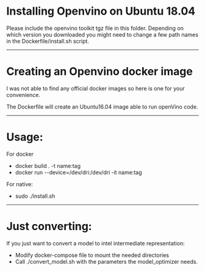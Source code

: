 # Installing Openvino on Ubuntu 18.04

Please include the openvino toolkit tgz file in this folder. Depending on which version you downloaded you might need to change a few path names in the Dockerfile/install.sh script.

<!-- Install.sh will copy the few files from the patch folder to replace the ones not compatible with ubuntu 18.04 -->

---

# Creating an Openvino docker image

I was not able to find any official docker images so here is one for your convenience.

The Dockerfile will create an Ubuntu16.04 image able to run openVino code.

---

# Usage:

For docker
* docker build . -t name:tag
* docker run --device=/dev/dri:/dev/dri -it name:tag 

For native:
* sudo ./install.sh

---

# Just converting:

If you just want to convert a model to intel intermediate representation:
* Modify docker-compose file to mount the needed directories
* Call ./convert_model.sh with the parameters the model_optimizer needs.